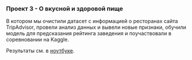 ### Проект 3 - О вкусной и здоровой пище

В котором мы очистили датасет с информацией о ресторанах сайта TripAdvisor, провели анализ данных и вывели новые признаки, обучили модель для предсказания рейтинга заведения и поучаствовали в соревновании на Kaggle.

Результаты см. в [ноутбуке](tripadvisor-rating-prediction.ipynb).
